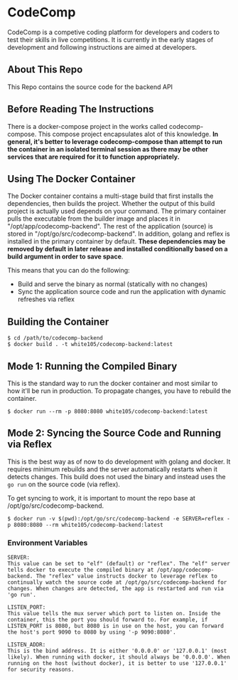 # CodeComp

CodeComp is a competive coding platform for developers and coders to test their skills in live competitions. It is currently in the early stages of development and following instructions are aimed at developers.

## About This Repo

This Repo contains the source code for the backend API

## Before Reading The Instructions

There is a docker-compose project in the works called codecomp-compose. This compose project encapsulates alot of this knowledge. **In general, it's better to leverage codecomp-compose than attempt to run the container in an isolated terminal session as there may be other services that are required for it to function appropriately.**

## Using The Docker Container

The Docker container contains a multi-stage build that first installs the dependencies, then builds the project. Whether the output of this build project is actually used depends on your command. The primary container pulls the executable from the builder image and places it in "/opt/app/codecomp-backend". The rest of the application (source) is stored in "/opt/go/src/codecomp-backend". In addition, golang and reflex is installed in the primary container by default. **These dependencies may be removed by default in later release and installed conditionally based on a build argument in order to save space**.

This means that you can do the following:

- Build and serve the binary as normal (statically with no changes)
- Sync the application source code and run the application with dynamic refreshes via reflex

## Building the Container

```
$ cd /path/to/codecomp-backend
$ docker build . -t white105/codecomp-backend:latest
```

## Mode 1: Running the Compiled Binary

This is the standard way to run the docker container and most similar to how it'll be run in production. To propagate changes, you have to rebuild the container.

```
$ docker run --rm -p 8080:8080 white105/codecomp-backend:latest
```

## Mode 2: Syncing the Source Code and Running via Reflex

This is the best way as of now to do development with golang and docker. It requires minimum rebuilds and the server automatically restarts when it detects changes. This build does not used the binary and instead uses the `go run` on the source code (via reflex).

To get syncing to work, it is important to mount the repo base at /opt/go/src/codecomp-backend.

```
$ docker run -v $(pwd):/opt/go/src/codecomp-backend -e SERVER=reflex -p 8080:8080 --rm white105/codecomp-backend:latest
```

### Environment Variables

```
SERVER:
This value can be set to "elf" (default) or "reflex". The "elf" server tells docker to execute the compiled binary at /opt/app/codecomp-backend. The "reflex" value instructs docker to leverage reflex to continually watch the source code at /opt/go/src/codecomp-backend for changes. When changes are detected, the app is restarted and run via 'go run'.

LISTEN_PORT:
This value tells the mux server which port to listen on. Inside the container, this the port you should forward to. For example, if LISTEN_PORT is 8080, but 8080 is in use on the host, you can forward the host's port 9090 to 8080 by using '-p 9090:8080'.

LISTEN_ADDR:
This is the bind address. It is either '0.0.0.0' or '127.0.0.1' (most likely). When running with docker, it should always be '0.0.0.0'. When running on the host (without docker), it is better to use '127.0.0.1' for security reasons.
```
